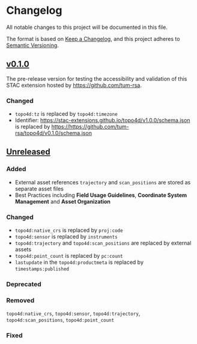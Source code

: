 # Changelog
All notable changes to this project will be documented in this file.

The format is based on [Keep a Changelog](https://keepachangelog.com/en/1.0.0/),
and this project adheres to [Semantic Versioning](https://semver.org/spec/v2.0.0.html).



## [v0.1.0]

The pre-release version for testing the accessibility and validation of this STAC extension hosted by https://github.com/tum-rsa.

### Changed

- `topo4d:tz` is replaced by `topo4d:timezone`
- Identifier: <https://stac-extensions.github.io/topo4d/v1.0.0/schema.json> is replaced by <https://https://github.com/tum-rsa/topo4d/v0.1.0/schema.json>


## [Unreleased]

### Added

- External asset references `trajectory` and `scan_positions` are stored as separate asset files
- Best Practices including **Field Usage Guidelines**, **Coordinate System Management** and **Asset Organization**

### Changed

- `topo4d:native_crs` is replaced by `proj:code`
- `topo4d:sensor` is replaced by `instruments`
- `topo4d:trajectory` and `topo4d:scan_positions` are replaced by external assets
- `topo4d:point_count` is replaced by `pc:count`
- `lastupdate` in the `topo4d:productmeta` is replaced by `timestamps:published`

### Deprecated

### Removed

`topo4d:native_crs`, `topo4d:sensor`, `topo4d:trajectory`, `topo4d:scan_positions`, `topo4d:point_count`

### Fixed

[v0.1.0]: <https://github.com/tum-rsa/topo4d/v0.1.0>
[Unreleased]: <https://github.com/tum-rsa/topo4d...HEAD>